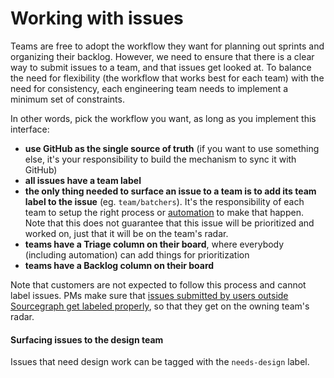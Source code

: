 # Working with issues

Teams are free to adopt the workflow they want for planning out sprints and organizing their backlog. However, we need to ensure that there is a clear way to submit issues to a team, and that issues get looked at. To balance the need for flexibility (the workflow that works best for each team) with the need for consistency, each engineering team needs to implement a minimum set of constraints.

In other words, pick the workflow you want, as long as you implement this interface:

- **use GitHub as the single source of truth** (if you want to use something else, it's your responsibility to build the mechanism to sync it with GitHub)
- **all issues have a team label**
- **the only thing needed to surface an issue to a team is to add its team label to the issue** (eg. `team/batchers`). It's the responsibility of each team to setup the right process or [automation](https://github.com/sourcegraph/sourcegraph/blob/main/.github/workflows/label-move.yml) to make that happen. Note that this does not guarantee that this issue will be prioritized and worked on, just that it will be on the team's radar.
- **teams have a Triage column on their board**, where everybody (including automation) can add things for prioritization
- **teams have a Backlog column on their board**

Note that customers are not expected to follow this process and cannot label issues. PMs make sure that [issues submitted by users outside Sourcegraph get labeled properly](../product/process/feedback/product_feedback_monitoring.md), so that they get on the owning team's radar.

#### Surfacing issues to the design team

Issues that need design work can be tagged with the `needs-design` label.